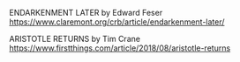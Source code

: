 ENDARKENMENT LATER by Edward Feser
https://www.claremont.org/crb/article/endarkenment-later/

ARISTOTLE RETURNS by Tim Crane
https://www.firstthings.com/article/2018/08/aristotle-returns
